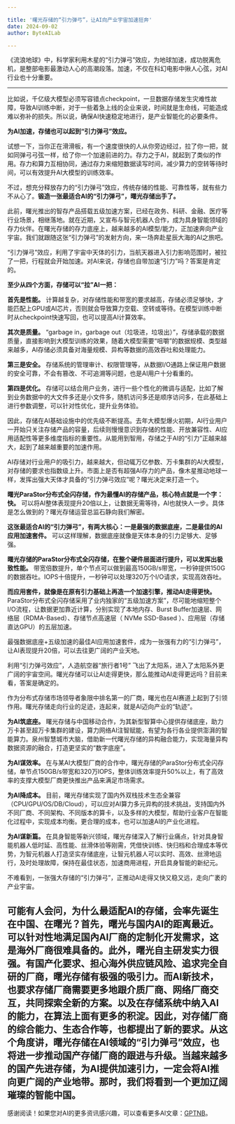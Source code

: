 ```yaml
---

title: '曙光存储的“引力弹弓”，让AI向产业宇宙加速狂奔'
date: 2024-09-02
author: ByteAILab

---
```


《流浪地球》中，科学家利用木星的“引力弹弓”效应，为地球加速，成功脱离危机，是整部电影最激动人心的高潮段落。加速，不仅在科幻电影中揪人心弦，对AI行业也十分重要。

---
比如说，千亿级大模型必须写容错点checkpoint，一旦数据存储发生灾难性故障，导致AI训练中断，对于一些着急上线的企业来说，时间就是生命线，可能造成难以弥补的损失。所以说，确保AI快速稳定地进行，是产业智能化的必要条件。

**为AI加速，存储也可以起到“引力弹弓”效应。**

试想一下，当你正在滑滑板，有一个速度很快的人从你旁边经过，拉了你一把，就如同弹弓弓弦一样，给了你一个加速前进的力。存力之于AI，就起到了类似的作用。存力和算力互相协同，通过存力来缩短数据读写时间，减少算力的空转等待时间，可以有效提升AI大模型的训练效率。

不过，想充分释放存力的“引力弹弓”效应，传统存储的性能、可靠性等，就有些力不从心了。**锻造一张最适合AI的“引力弹弓”，曙光存储出手了。**

此前，曙光推出的智存产品搭载五级加速方案，已经在政务、科研、金融、医疗等行业场景，相继落地。就在近期，又宣布与智元机器人合作，成为具身智能领域的存力伙伴。在曙光存储的存力底座上，越来越多的AI模型/能力，正加速奔向产业宇宙。我们就跟随这张“引力弹弓”的发射方向，来一场奔赴星辰大海的AI之旅吧。

“引力弹弓”效应，利用了宇宙中天体的引力，当航天器进入引力影响范围时，被拉了一把，行程就会开始加速。对AI来说，存储也自带加速“引力”吗？答案是肯定的。

**至少从四个方面，存储可以“拉”AI一把：**

**首先是性能。** 计算越复杂，对存储性能和带宽的要求越高，存储必须足够快，才能匹配上GPU或AI芯片，否则就会导致算力空载、空转或等待。在模型训练中断时从checkpoint快速写回，也可以提高AI计算效率。

**其次是质量。** “garbage in，garbage out（垃圾进，垃圾出）”，存储承载的数据质量，直接影响到大模型训练的效果，随着大模型需要“咀嚼”的数据规模、类型越来越多，AI存储必须具备对海量规模、异构等数据的高效吞吐和处理能力。

**第三是安全。** 存储系统的管理审计、权限管理等，从数据I/O通路上保证用户数据的安全可靠，不会有篡改、不可追溯等问题，也是AI用户十分看重的。

**第四是优化。** 存储可以结合用户业务，进行一些个性化的微调与适配，比如了解到业务数据中的大文件多还是小文件多，随机访问多还是顺序访问多，在此基础上进行参数调整，可以针对性优化，提升业务体验。

因此，存储在AI基础设施中的优先级不断提高。去年大模型爆火初期，AI行业用户一开始只关注存储产品的容量，后续则慢慢意识到存储的性能、开放兼容性、AI应用适配性等更多维度指标的重要性。从能用到智用，存储之于AI的“引力”正越来越大，起到了越来越重要的加速作用。

AI存储对行业用户的吸引力，越来越大，但动辄万亿参数、万卡集群的AI大模型，对存储的要求也指数级上升。市面上是否有超强AI存力的产品，像木星推动地球一样，发挥出强大天体才具备的“引力弹弓效应”呢？曙光决定来打造一个。

**曙光ParaStor分布式全闪存储，作为最懂AI的存储产品，核心特点就是一个字：快。** 可以将AI整体表现提升20倍以上，让数据无需等待，AI也就快人一步。具体是怎么做到的？曙光存储运营总监石静向我们解密。

**这张最适合AI的“引力弹弓”，有两大核心：一是最强的数据底座，二是最佳的AI应用加速套件。** 可以这样理解，数据底座就像是天体本身的引力足够大、足够强。

**曙光存储的ParaStor分布式全闪存储，在整个硬件层面进行提升，可以发挥出极致性能。** 带宽倍数提升，单个节点可以做到最高150GB/s带宽，一秒钟提供150G的数据吞吐。IOPS十倍提升，一秒钟可以处理320万个I/O请求，实现高效吞吐。

**而应用套件，就像是在原有引力基础上再造一个加速引擎，推动AI走得更快。** ParaStor分布式全闪存储采用了业内独家的“五级加速方案”，尽可能地缩短整个I/O流程，让数据更加靠近计算，分别实现了本地内存、Burst Buffer加速层、网络层（RDMA-Based）、存储节点高速层（ NVMe SSD-Based ）、应用层（存储直达GPU）的五层加速。

最强数据底座+五级加速的最佳AI应用加速套件，成为一张强有力的“引力弹弓”，让AI表现提升20倍，可以去往更广阔的产业天地。

利用“引力弹弓效应”，人造航空器“旅行者1号” 飞出了太阳系，进入了太阳系外更广阔的宇宙空间。曙光存储可以让AI走得更快，那么能推动AI走得更远吗？目前来看，答案是确定的。

作为分布式存储市场领导者象限中排名第一的厂商，曙光也在AI赛道上起到了引领作用。曙光存储走向行业的足迹，连起来，就是AI迈向产业的“轨迹”。

**为AI筑底座。** 曙光存储与中国移动合作，为其新型智算中心提供存储底座，助力万卡甚至超万卡集群的建设，算力网络AI注智赋能，有望为各行各业提供澎湃的智能算力。泉州智慧城市大脑，借助新一代曙光存储的异构融合能力，实现海量异构数据资源的融合，打造更坚实的“数字底座”。

**为AI谋效率。** 在与某AI大模型厂商的合作中，曙光存储的ParaStor分布式全闪存储，单节点150GB/s带宽和320万IOPS，整体训练效率提升50%以上，有了高效率的支撑大模型厂商更快推出产品来满足市场需求。

**为AI降成本。** 目前，曙光存储实现了国内外双栈技术生态全兼容（CPU/GPU/OS/DB/Cloud），可以应对AI算力多元异构的技术挑战，支持国内外不同厂商、不同架构、不同版本的算卡，以及多样的大模型，帮助行业客户在智能化过程中，实现成本均衡。更合理的成本，也可以加速AI的产业化进程。

**为AI谋新篇。** 在具身智能等新兴领域，曙光存储深入了解行业痛点，针对具身智能机器人低时延、高性能、丝滑体验等刚需，凭借快训练、快归档和合理成本等优势，为智元机器人打造坚实存储底座，让智元机器人可以实时、高效、丝滑地运行，及时处理故障，保持在最佳状态，加速商用进程，开启具身智能的新纪元。

不难看到，一张强大存储的“引力弹弓”，正推动AI走得又快又稳又远，走向广袤的产业宇宙。

可能有人会问，为什么最适配AI的存储，会率先诞生在中国、在曙光？首先，曙光与国内AI的距离最近。可以针对性地满足国內AI厂商的定制化开发需求，这是海外厂商很难具备的。此外，曙光自主研发实力很强。有国产化要求、担心海外供应链风险、追求完全自研的厂商，曙光存储有极强的吸引力。而AI新技术，也要求存储厂商需要更多地跟介质厂商、网络厂商交互，共同探索全新的方案。以及在存储系统中纳入AI的能力，在算法上面有更多的积淀。因此，对存储厂商的综合能力、生态合作等，也都提出了新的要求。从这个角度讲，曙光存储在AI领域的“引力弹弓”效应，也将进一步推动国产存储厂商的跟进与升级。当越来越多的国产先进存储，为AI提供加速引力，一定会将AI推向更广阔的产业地带。那时，我们将看到一个更加辽阔璀璨的智能中国。
---
感谢阅读！如果您对AI的更多资讯感兴趣，可以查看更多AI文章：[GPTNB](https://gptnb.com)。
